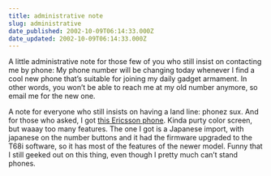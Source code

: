 ```yaml
---
title: administrative note
slug: administrative
date_published: 2002-10-09T06:14:33.000Z
date_updated: 2002-10-09T06:14:33.000Z
---
```


A little administrative note for those few of you who still insist on contacting me by phone: My phone number will be changing today whenever I find a cool new phone that’s suitable for joining my daily gadget armament. In other words, you won’t be able to reach me at my old number anymore, so email me for the new one.

A note for everyone who still insists on having a land line: phonez sux. And for those who asked, I got [this Ericsson phone](http://www.amazon.com/exec/obidos/redirect?tag=2020-20&amp;creative=9441&amp;camp=1793&amp;link_code=xml&amp;path=ASIN/B000068WQ2/2020-20/ref=nosim). Kinda purty color screen, but waaay too many features. The one I got is a Japanese import, with japanese on the number buttons and it had the firmware upgraded to the T68i software, so it has most of the features of the newer model. Funny that I still geeked out on this thing, even though I pretty much can’t stand phones.
